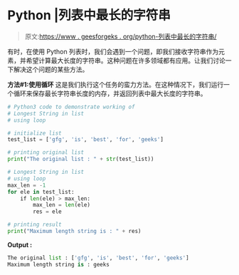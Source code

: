 # Python |列表中最长的字符串

> 原文:[https://www . geesforgeks . org/python-列表中最长的字符串/](https://www.geeksforgeeks.org/python-longest-string-in-list/)

有时，在使用 Python 列表时，我们会遇到一个问题，即我们接收字符串作为元素，并希望计算最大长度的字符串。这种问题在许多领域都有应用。让我们讨论一下解决这个问题的某些方法。

**方法#1:使用循环**
这是我们执行这个任务的蛮力方法。在这种情况下，我们运行一个循环来保存最长字符串长度的内存，并返回列表中最大长度的字符串。

```py
# Python3 code to demonstrate working of
# Longest String in list
# using loop

# initialize list 
test_list = ['gfg', 'is', 'best', 'for', 'geeks']

# printing original list 
print("The original list : " + str(test_list))

# Longest String in list
# using loop
max_len = -1
for ele in test_list:
    if len(ele) > max_len:
        max_len = len(ele)
        res = ele

# printing result
print("Maximum length string is : " + res)
```

**Output :**

```py
The original list : ['gfg', 'is', 'best', 'for', 'geeks']
Maximum length string is : geeks

```